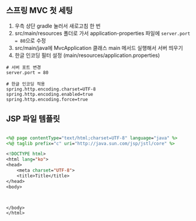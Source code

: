 

## 스프링 MVC 첫 세팅
1. 우측 상단 gradle 눌러서 새로고침 한 번
2. src/main/resources 폴더로 가서 application-properties 파일에 `server.port = 80`으로 수정
3. src/main/java에 MvcApplication 클래스 main 메서드 실행해서 서버 띄우기
4. 한글 인코딩 필터 설정 (main/resources/application.properties)
```
# 서버 포트 변경
server.port = 80

# 한글 인코딩 적용
spring.http.encoding.charset=UTF-8
spring.http.encoding.enabled=true
spring.http.encoding.force=true
```


## JSP 파일 템플릿
```jsp

<%@ page contentType="text/html;charset=UTF-8" language="java" %>
<%@ taglib prefix="c" uri="http://java.sun.com/jsp/jstl/core" %>

<!DOCTYPE html>
<html lang="ko">
<head>
    <meta charset="UTF-8">
    <title>Title</title>
</head>
<body>



</body>
</html>

```
